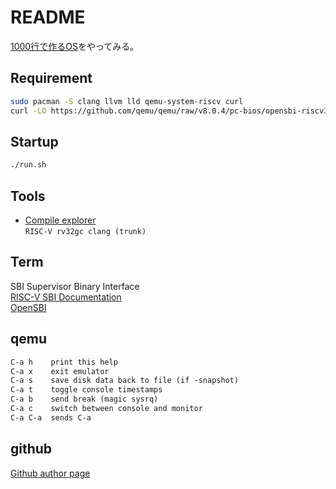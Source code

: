 # README

[1000行で作るOS](https://operating-system-in-1000-lines.vercel.app/ja/)をやってみる。  

## Requirement

```bash
sudo pacman -S clang llvm lld qemu-system-riscv curl
curl -LO https://github.com/qemu/qemu/raw/v8.0.4/pc-bios/opensbi-riscv32-generic-fw_dynamic.bin
```


## Startup

```bash
./run.sh
```


## Tools

- [Compile explorer](https://godbolt.org/)  
  `RISC-V rv32gc clang (trunk)`  


## Term

SBI Supervisor Binary Interface  
[RISC-V SBI Documentation](https://github.com/riscv-non-isa/riscv-sbi-doc)  
[OpenSBI](https://github.com/riscv-software-src/opensbi)  


## qemu

```txt
C-a h    print this help
C-a x    exit emulator
C-a s    save disk data back to file (if -snapshot)
C-a t    toggle console timestamps
C-a b    send break (magic sysrq)
C-a c    switch between console and monitor
C-a C-a  sends C-a
```


## github

[Github author page](https://github.com/nuta/operating-system-in-1000-lines/tree/main)  

